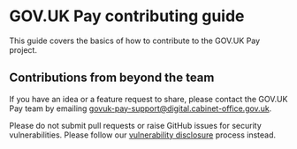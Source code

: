 # GOV.UK Pay contributing guide

This guide covers the basics of how to contribute to the GOV.UK Pay project.

## Contributions from beyond the team
If you have an idea or a feature request to share, please contact the GOV.UK Pay team by emailing govuk-pay-support@digital.cabinet-office.gov.uk. 

Please do not submit pull requests or raise GitHub issues for security vulnerabilities. Please follow our [vulnerability disclosure](https://github.com/alphagov/pay-webhooks/blob/main/README.md#vulnerability-disclosure) process instead.

